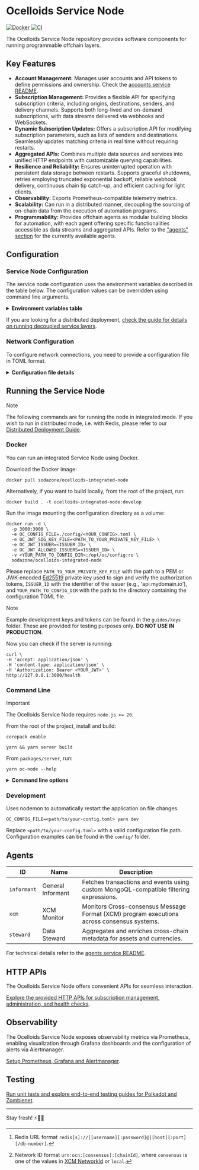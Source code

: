 # Ocelloids Service Node

[![Docker](https://img.shields.io/docker/v/sodazone/ocelloids-integrated-node?label=docker&style=flat&color=69D2E7&labelColor=A7DBD8&logo=docker&logoColor=444444)](https://hub.docker.com/r/sodazone/ocelloids-integrated-node)
[![CI](https://img.shields.io/github/actions/workflow/status/sodazone/ocelloids-services/ci.yml?branch=main&color=69D2E7&labelColor=A7DBD8)](https://github.com/sodazone/ocelloids-services/actions/workflows/ci.yml)

The Ocelloids Service Node repository provides software components for running programmable offchain layers.

## Key Features

- **Account Management:** Manages user accounts and API tokens to define permissions and ownership. Check the [accounts service README](https://github.com/sodazone/ocelloids-services/tree/main/packages/server/src/services/accounts).
- **Subscription Management:** Provides a flexible API for specifying subscription criteria, including origins, destinations, senders, and delivery channels. Supports both long-lived and on-demand subscriptions, with data streams delivered via webhooks and WebSockets.
- **Dynamic Subscription Updates:** Offers a subscription API for modifying subscription parameters, such as lists of senders and destinations. Seamlessly updates matching criteria in real time without requiring restarts.
- **Aggregated APIs:** Combines multiple data sources and services into unified HTTP endpoints with customizable querying capabilities.
- **Resilience and Reliability:** Ensures uninterrupted operation with persistent data storage between restarts. Supports graceful shutdowns, retries employing truncated exponential backoff, reliable webhook delivery, continuous chain tip catch-up, and efficient caching for light clients.
- **Observability:** Exports Prometheus-compatible telemetry metrics.
- **Scalability:** Can run in a distributed manner, decoupling the sourcing of on-chain data from the execution of automation programs.
- **Programmability:** Provides offchain agents as modular building blocks for automation, with each agent offering specific functionalities accessible as data streams and aggregated APIs. Refer to the ["agents" section](https://github.com/sodazone/ocelloids-services/tree/main/packages/server#agents) for the currently available agents.


## Configuration

### Service Node Configuration

The service node configuration uses the environment variables described in the table below.
The configuration values can be overridden using command line arguments.

<details>
  <summary><strong>Environment variables table</strong></summary>

| Variable                          | Description                                    | Default   |
| --------------------------------- | ---------------------------------------------- | --------- |
| OC_ADDRESS                        | The address to bind to.                        | localhost |
| OC_PORT                           | The TCP port number to listen on.              | 3000      |
| OC_CONFIG_FILE                    | The service configuration file.                | -         |
| OC_DATA_DIR                       | The data directory.                            | ./.db     |
| OC_LEVEL_ENGINE                   | The LevelDB engine.                            | classic   |
| OC_DB_SCHEDULER_ENABLE            | Enables or disables the task scheduler.        | true      |
| OC_DB_SCHEDULER_FREQUENCY         | Milliseconds to wait before each tick.         | 5000      |
| OC_DB_JANITOR_SWEEP_EXPIRY        | Milliseconds before a task is swept.           | 1500000   |
| OC_CLOSE_GRACE_DELAY              | Milliseconds for the graceful close to finish. | 5000      |
| OC_JWT_SIG_KEY_FILE               | [Ed25519](https://ed25519.cr.yp.to/) private key used to sign and verify the authorization tokens. | -         |
| OC_JWT_ISSUER                     | Issuer identifier.                             | localhost |
| OC_JWT_ALLOWED_ISSUERS            | Allowed issuers.                               | localhost |
| OC_MAX_BLOCK_DIST                 | Maximum distance in blocks for the catch-up.   | 50        |
| OC_TELEMETRY_ENABLE               | Enables or disables the telemetry service.     | true      |
| OC_WS_MAX_CLIENTS                 | Maximum number of websocket clients.           | 10000     |
| OC_CORS                           | Enables or disables CORS support.              | false     |
| OC_CORS_CREDENTIALS               | Access-Control-Allow-Credentials CORS header.  | true      |
| OC_CORS_ORIGIN                    | Access-Control-Allow-Origin CORS header. Use "true" for any origin. | `/https?://localhost.*/` |
| OC_RATE_LIMIT_MAX                 | Max number of requests per limit window.       | 60        |
| OC_RATE_LIMIT_WINDOW              | Rate limit window in milliseconds.             | 60000     |
| OC_SUBSCRIPTION_MAX_PERSISTENT    | Maximum number of persistent subscriptions.    | 5000      |
| OC_SUBSCRIPTION_MAX_EPHEMERAL     | Maximum number of ephemeral subscriptions.     | 5000      |
| OC_DISTRIBUTED                    | Enables distributed mode for the exeuctor.     | false     |
| OC_REDIS_URL                      | Redis connection URL.[^1]                      | redis://localhost:6379 |

[^1]: Redis URL format `redis[s]://[[username][:password]@][host][:port][/db-number]`.
</details>

If you are looking for a distributed deployment, [check the guide for details on running decoupled service layers](https://github.com/sodazone/ocelloids-services/blob/main/packages/server/guides/DISTRIBUTED.md).

### Network Configuration

To configure network connections, you need to provide a configuration file in TOML format. 

<details>
  <summary><strong>Configuration file details</strong></summary>

The accepted configuration fields are as follows:

| Field      | Description                                                                                        | Required   | Default |
| ---------  | -------------------------------------------------------------------------------------------------- | ---------- | ------- |
| name       | The name of the network.                                                                           | Yes        | n/a     |
| id         | The ID of the network.[^2]                                                                         | Yes        | n/a     |
| provider   | Provider configuration, detailed below.                                                            | Yes        | n/a     |
| relay      | For parachains, the name of the relay chain it connects to.                                        | No         | n/a     |
| recovery   | Enbles or disables the recovery of interrupted catch-ups.                                          | No         | false   |
| batch-size | The batch size for catching up missed blocks.                                                      | No         | 25      |

Provider configuration fields:

| Field    | Description                                         |
| ---------| --------------------------------------------------- |
| type     | Network type is `rpc`.                              |
| url      | WebSocket endpoint URL.                             |

Example configurations are available in the `config/` directory of this repository for reference.

[^2]: Network ID format `urn:ocn:[consensus]:[chainId]`, where `consensus` is one of the values in [XCM NetworkId](https://paritytech.github.io/polkadot-sdk/master/staging_xcm/v4/enum.NetworkId.html) or `local`.
</details>

## Running the Service Node

> [!NOTE]
> The following commands are for running the node in integrated mode. If you wish to run in distributed mode, i.e. with Redis, please refer to our [Distributed Deployment Guide](https://github.com/sodazone/ocelloids-services/tree/main/packages/server/guides/DISTRIBUTED.md).

### Docker

You can run an integrated Service Node using Docker.

Download the Docker image:

```shell
docker pull sodazone/ocelloids-integrated-node
```

Alternatively, if you want to build locally, from the root of the project, run:
 
```shell
docker build . -t ocelloids-integrated-node:develop
```

Run the image mounting the configuration directory as a volume:

```shell
docker run -d \
  -p 3000:3000 \
  -e OC_CONFIG_FILE=./config/<YOUR_CONFIG>.toml \
  -e OC_JWT_SIG_KEY_FILE=<PATH_TO_YOUR_PRIVATE_KEY_FILE> \
  -e OC_JWT_ISSUER=<ISSUER_ID> \
  -e OC_JWT_ALLOWED_ISSUERS=<ISSUER_ID> \
  -v <YOUR_PATH_TO_CONFIG_DIR>:/opt/oc/config:ro \
  sodazone/ocelloids-integrated-node
```

Please replace `PATH_TO_YOUR_PRIVATE_KEY_FILE` with the path to a PEM or JWK-encoded [Ed25519](https://ed25519.cr.yp.to/) private key used to sign and verify the authorization tokens, `ISSUER_ID` with the identifier of the issuer (e.g., 'api.mydomain.io'), and `YOUR_PATH_TO_CONFIG_DIR` with the path to the directory containing the configuration TOML file.

> [!NOTE]
> Example development keys and tokens can be found in the `guides/keys` folder.
> These are provided for testing purposes only.
> **DO NOT USE IN PRODUCTION**.

Now you can check if the server is running:
```shell
curl \
-H 'accept: application/json' \
-H 'content-type: application/json' \
-H 'Authorization: Bearer <YOUR_JWT>' \
http://127.0.0.1:3000/health
```

### Command Line

> [!IMPORTANT]
> The Ocelloids Service Node requires `node.js >= 20`.

From the root of the project, install and build:

```shell
corepack enable
```

```shell
yarn && yarn server build
```

From `packages/server`, run:

```shell
yarn oc-node --help
```

<details>
  <summary><strong>Command line options</strong></summary>

```shell
Usage: oc-node [options]

Ocelloids Service Node

Options:
  -a, --address <address>                 address to bind to (default: "localhost", env: OC_ADDRESS)
  -p, --port <number>                     port number to listen on (default: 3000, env: OC_PORT)
  -c, --config <file>                     service configuration file (env: OC_CONFIG_FILE)
  -d, --data <dir>                        data directory (default: "./.db", env: OC_DATA_DIR)
  --level-engine <engine>                 level engine (default: "classic", env: OC_LEVEL_ENGINE)
  --scheduler <boolean>                   enables or disables the task scheduler (default: true, env: OC_DB_SCHEDULER_ENABLE)
  --scheduler-frequency <milliseconds>    milliseconds to wait before each tick (default: 5000, env: OC_DB_SCHEDULER_FREQUENCY)
  --sweep-expiry <milliseconds>           milliseconds before a task is swept (default: 1500000, env: OC_DB_JANITOR_SWEEP_EXPIRY)
  -g, --grace <milliseconds>              milliseconds for the graceful close to finish (default: 5000, env: OC_CLOSE_GRACE_DELAY)
  -t --telemetry <boolean>                enables or disables the telemetry exporter (default: true, env: OC_TELEMETRY_ENABLE)
  --rate-limit-max <number>               set the max number of requests (default: 60, env: OC_RATE_LIMIT_MAX)
  --rate-limit-window <milliseconds>      set the request limit time window (default: 60000, env: OC_RATE_LIMIT_WINDOW)
  -V, --version                           output the version number
  --ws-max-clients <number>               maximum number of websocket clients (default: 10000, env: OC_WS_MAX_CLIENTS)
  --subscription-max-persistent <number>  maximum number of persistent subscriptions (default: 5000, env: OC_SUBSCRIPTION_MAX_PERSISTENT)
  --subscription-max-ephemeral <number>   maximum number of ephemeral subscriptions (default: 5000, env: OC_SUBSCRIPTION_MAX_EPHEMERAL)
  --cors                                  enables CORS support (default: false, env: OC_CORS)
  --cors-credentials <boolean>            configures the Access-Control-Allow-Credentials CORS header (default: true, env: OC_CORS_CREDENTIALS)
  --cors-origin [origin]                  configures the Access-Control-Allow-Origin CORS header
                                          "true" for wildcard, "string" or "/regexp/"
                                          repeat this argument for multiple origins (default: ["/https?://localhost.*/"], env: OC_CORS_ORIGIN)
  --jwt-auth                              enables the JWT authentication (default: false, env: OC_JWT_AUTH)
  --jwt-sig-key-file <path>               path to the EdDSA key in JWK or PEM format (env: OC_JWT_SIG_KEY_FILE)
  --jwt-iss <issuer>                      identity of the issuer (default: "localhost", env: OC_JWT_ISSUER)
  --jwt-allowed-iss [issuer]              allowed issuers, accepts regular expressions (default: ["localhost"], env: OC_JWT_ALLOWED_ISSUERS)
  --redis <redis-url>                     redis[s]://[[username][:password]@][host][:port][/db-number] (env: OC_REDIS_URL)
  --distributed                           distributed mode (default: false, env: OC_DISTRIBUTED)
  -h, --help                              display help for command
```
</details>

### Development

Uses nodemon to automatically restart the application on file changes.

```shell
OC_CONFIG_FILE=<path/to/your-config.toml> yarn dev
```

Replace `<path/to/your-config.toml>` with a valid configuration file path. Configuration examples can be found in the `config/` folder.

## Agents

| ID          | Name              | Description                                                                                |
| ----------- | ----------------- | ------------------------------------------------------------------------------------------ |
| `informant` | General Informant | Fetches transactions and events using custom MongoQL-compatible filtering expressions.     |
| `xcm`       | XCM Monitor       | Monitors Cross-consensus Message Format (XCM) program executions across consensus systems. |
| `steward`   | Data Steward      | Aggregates and enriches cross-chain metadata for assets and currencies.                    |

For technical details refer to the [agents service README](https://github.com/sodazone/ocelloids-services/tree/main/packages/server/src/services/agents).

## HTTP APIs

The Ocelloids Service Node offers convenient APIs for seamless interaction.

[Explore the provided HTTP APIs for subscription management, administration, and health checks](https://github.com/sodazone/ocelloids-services/blob/main/packages/server/guides/HTTP_APIS.md).

## Observability

The Ocelloids Service Node exposes observability metrics via Prometheus, enabling visualization through Grafana dashboards and the configuration of alerts via Alertmanager.

[Setup Prometheus, Grafana and Alertmanager](https://github.com/sodazone/ocelloids-services/blob/main/packages/server/guides/OBSERVABILITY.md).

## Testing

[Run unit tests and explore end-to-end testing guides for Polkadot and Zombienet](https://github.com/sodazone/ocelloids-services/blob/main/packages/server/guides/TESTING.md).

---

Stay fresh! :zap::flamingo::palm_tree: 

